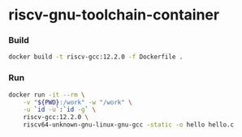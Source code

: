 # riscv-gnu-toolchain-container

### Build

```bash
docker build -t riscv-gcc:12.2.0 -f Dockerfile .
```

### Run

```bash
docker run -it --rm \
    -v "${PWD}:/work" -w "/work" \
    -u `id -u`:`id -g` \
    riscv-gcc:12.2.0 \
    riscv64-unknown-gnu-linux-gnu-gcc -static -o hello hello.c
```
